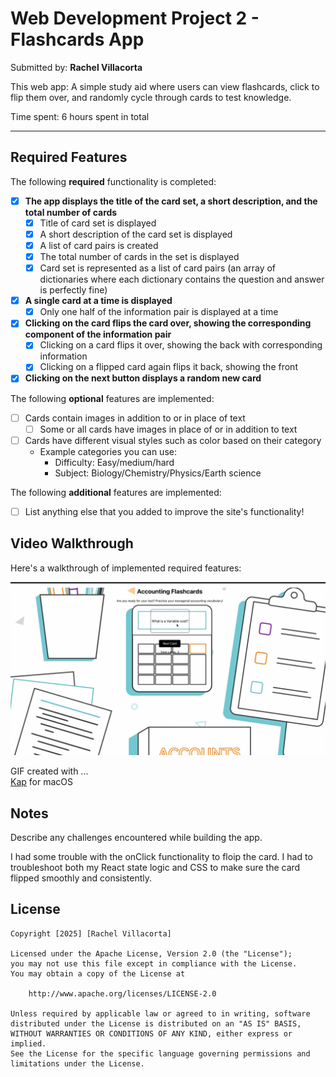 # Web Development Project 2 - Flashcards App

Submitted by: **Rachel Villacorta**

This web app: A simple study aid where users can view flashcards, click to flip them over, and randomly cycle through cards to test knowledge.

Time spent: 6 hours spent in total

---

## Required Features

The following **required** functionality is completed:

- [x] **The app displays the title of the card set, a short description, and the total number of cards**
  - [x] Title of card set is displayed  
  - [x] A short description of the card set is displayed  
  - [x] A list of card pairs is created  
  - [x] The total number of cards in the set is displayed  
  - [x] Card set is represented as a list of card pairs (an array of dictionaries where each dictionary contains the question and answer is perfectly fine)  
- [x] **A single card at a time is displayed**
  - [x] Only one half of the information pair is displayed at a time  
- [x] **Clicking on the card flips the card over, showing the corresponding component of the information pair**
  - [x] Clicking on a card flips it over, showing the back with corresponding information  
  - [x] Clicking on a flipped card again flips it back, showing the front  
- [x] **Clicking on the next button displays a random new card**

The following **optional** features are implemented:

- [ ] Cards contain images in addition to or in place of text
  - [ ] Some or all cards have images in place of or in addition to text
- [ ] Cards have different visual styles such as color based on their category
  - Example categories you can use:
    - Difficulty: Easy/medium/hard
    - Subject: Biology/Chemistry/Physics/Earth science

The following **additional** features are implemented:

* [ ] List anything else that you added to improve the site's functionality!

## Video Walkthrough

Here's a walkthrough of implemented required features:

<img src='https://github.com/r-villacorta/flashcards/blob/main/flashcards.gif' title='Video Walkthrough' width='' alt='Video Walkthrough' />


GIF created with ...  
[Kap](https://getkap.co/) for macOS

## Notes

Describe any challenges encountered while building the app.

I had some trouble with the onClick functionality to floip the card. I had to troubleshoot both my React state logic and CSS to make sure the card flipped smoothly and consistently.

## License

    Copyright [2025] [Rachel Villacorta]

    Licensed under the Apache License, Version 2.0 (the "License");
    you may not use this file except in compliance with the License.
    You may obtain a copy of the License at

        http://www.apache.org/licenses/LICENSE-2.0

    Unless required by applicable law or agreed to in writing, software
    distributed under the License is distributed on an "AS IS" BASIS,
    WITHOUT WARRANTIES OR CONDITIONS OF ANY KIND, either express or implied.
    See the License for the specific language governing permissions and
    limitations under the License.
